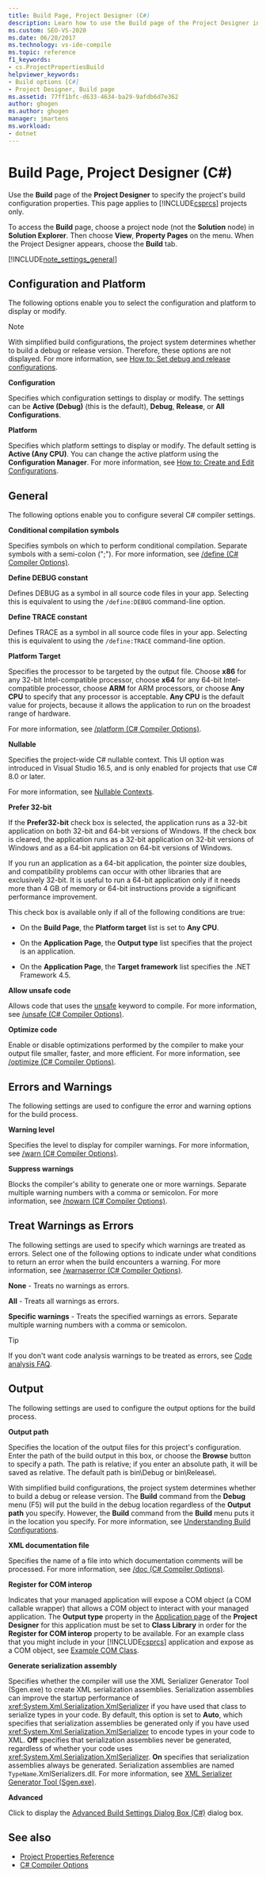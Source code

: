```yaml
---
title: Build Page, Project Designer (C#)
description: Learn how to use the Build page of the Project Designer in Visual Studio to specify the project's build configuration properties.
ms.custom: SEO-VS-2020
ms.date: 06/20/2017
ms.technology: vs-ide-compile
ms.topic: reference
f1_keywords:
- cs.ProjectPropertiesBuild
helpviewer_keywords:
- Build options [C#]
- Project Designer, Build page
ms.assetid: 77ff1bfc-d633-4634-ba29-9afdb6d7e362
author: ghogen
ms.author: ghogen
manager: jmartens
ms.workload:
- dotnet
---
```

# Build Page, Project Designer (C#)

Use the **Build** page of the **Project Designer** to specify the project's build configuration properties. This page applies to [!INCLUDE[csprcs](../../data-tools/includes/csprcs_md.md)] projects only.

To access the **Build** page, choose a project node (not the **Solution** node) in **Solution Explorer**. Then choose **View**, **Property Pages** on the menu. When the Project Designer appears, choose the **Build** tab.

[!INCLUDE[note_settings_general](../../data-tools/includes/note_settings_general_md.md)]

## Configuration and Platform

The following options enable you to select the configuration and platform to display or modify.

> [!NOTE]
> With simplified build configurations, the project system determines whether to build a debug or release version. Therefore, these options are not displayed. For more information, see [How to: Set debug and release configurations](../../debugger/how-to-set-debug-and-release-configurations.md).

**Configuration**

Specifies which configuration settings to display or modify. The settings can be **Active (Debug)** (this is the default), **Debug**, **Release**, or **All Configurations**.

**Platform**

Specifies which platform settings to display or modify. The default setting is **Active (Any CPU)**. You can change the active platform using the **Configuration Manager**. For more information, see [How to: Create and Edit Configurations](../../ide/how-to-create-and-edit-configurations.md).

## General

The following options enable you to configure several C# compiler settings.

**Conditional compilation symbols**

Specifies symbols on which to perform conditional compilation. Separate symbols with a semi-colon (";"). For more information, see [/define (C# Compiler Options)](/dotnet/csharp/language-reference/compiler-options/define-compiler-option).

**Define DEBUG constant**

Defines DEBUG as a symbol in all source code files in your app. Selecting this is equivalent to using the `/define:DEBUG` command-line option.

**Define TRACE constant**

Defines TRACE as a symbol in all source code files in your app. Selecting this is equivalent to using the `/define:TRACE` command-line option.

**Platform Target**

Specifies the processor to be targeted by the output file. Choose **x86** for any 32-bit Intel-compatible processor, choose **x64** for any 64-bit Intel-compatible processor, choose **ARM** for ARM processors, or choose **Any CPU** to specify that any processor is acceptable. **Any CPU** is the default value for projects, because it allows the application to run on the broadest range of hardware.

For more information, see [/platform (C# Compiler Options)](/dotnet/csharp/language-reference/compiler-options/platform-compiler-option).

**Nullable**

Specifies the project-wide C# nullable context. This UI option was introduced in Visual Studio 16.5, and is only enabled for projects that use C# 8.0 or later.

For more information, see [Nullable Contexts](/dotnet/csharp/nullable-references#nullable-contexts).

**Prefer 32-bit**

If the **Prefer32-bit** check box is selected, the application runs as a 32-bit application on both 32-bit and 64-bit versions of Windows. If the check box is cleared, the application runs as a 32-bit application on 32-bit versions of Windows and as a 64-bit application on 64-bit versions of Windows.

If you run an application as a 64-bit application, the pointer size doubles, and compatibility problems can occur with other libraries that are exclusively 32-bit. It is useful to run a 64-bit application only if it needs more than 4 GB of memory or 64-bit instructions provide a significant performance improvement.

This check box is available only if all of the following conditions are true:

- On the **Build Page**, the **Platform target** list is set to **Any CPU**.

- On the **Application Page**, the **Output type** list specifies that the project is an application.

- On the **Application Page**, the **Target framework** list specifies the .NET Framework 4.5.

**Allow unsafe code**

Allows code that uses the [unsafe](/dotnet/csharp/language-reference/keywords/unsafe) keyword to compile. For more information, see [/unsafe (C# Compiler Options)](/dotnet/csharp/language-reference/compiler-options/unsafe-compiler-option).

**Optimize code**

Enable or disable optimizations performed by the compiler to make your output file smaller, faster, and more efficient. For more information, see [/optimize (C# Compiler Options)](/dotnet/csharp/language-reference/compiler-options/optimize-compiler-option).

## Errors and Warnings

The following settings are used to configure the error and warning options for the build process.

**Warning level**

Specifies the level to display for compiler warnings. For more information, see [/warn (C# Compiler Options)](/dotnet/csharp/language-reference/compiler-options/warn-compiler-option).

**Suppress warnings**

Blocks the compiler's ability to generate one or more warnings. Separate multiple warning numbers with a comma or semicolon. For more information, see [/nowarn (C# Compiler Options)](/dotnet/csharp/language-reference/compiler-options/nowarn-compiler-option).

## Treat Warnings as Errors

The following settings are used to specify which warnings are treated as errors. Select one of the following options to indicate under what conditions to return an error when the build encounters a warning. For more information, see [/warnaserror (C# Compiler Options)](/dotnet/csharp/language-reference/compiler-options/warnaserror-compiler-option).

**None** - Treats no warnings as errors.

**All** - Treats all warnings as errors.

**Specific warnings** - Treats the specified warnings as errors. Separate multiple warning numbers with a comma or semicolon.

> [!TIP]
> If you don't want code analysis warnings to be treated as errors, see [Code analysis FAQ](/visualstudio/code-quality/analyzers-faq#treat-warnings-as-errors).

## Output

The following settings are used to configure the output options for the build process.

**Output path**

Specifies the location of the output files for this project's configuration. Enter the path of the build output in this box, or choose the **Browse** button to specify a path. The path is relative; if you enter an absolute path, it will be saved as relative. The default path is bin\Debug or bin\Release\\.

With simplified build configurations, the project system determines whether to build a debug or release version. The **Build** command from the **Debug** menu (F5) will put the build in the debug location regardless of the **Output path** you specify. However, the **Build** command from the **Build** menu puts it in the location you specify. For more information, see [Understanding Build Configurations](../../ide/understanding-build-configurations.md).

**XML documentation file**

Specifies the name of a file into which documentation comments will be processed. For more information, see [/doc (C# Compiler Options)](/dotnet/csharp/language-reference/compiler-options/doc-compiler-option).

**Register for COM interop**

Indicates that your managed application will expose a COM object (a COM callable wrapper) that allows a COM object to interact with your managed application. The **Output type** property in the [Application page](../../ide/reference/application-page-project-designer-visual-basic.md) of the **Project Designer** for this application must be set to **Class Library** in order for the **Register for COM interop** property to be available. For an example class that you might include in your [!INCLUDE[csprcs](../../data-tools/includes/csprcs_md.md)] application and expose as a COM object, see [Example COM Class](/dotnet/csharp/programming-guide/interop/example-com-class).

**Generate serialization assembly**

Specifies whether the compiler will use the XML Serializer Generator Tool (Sgen.exe) to create XML serialization assemblies. Serialization assemblies can improve the startup performance of <xref:System.Xml.Serialization.XmlSerializer> if you have used that class to serialize types in your code. By default, this option is set to **Auto**, which specifies that serialization assemblies be generated only if you have used <xref:System.Xml.Serialization.XmlSerializer> to encode types in your code to XML. **Off** specifies that serialization assemblies never be generated, regardless of whether your code uses <xref:System.Xml.Serialization.XmlSerializer>. **On** specifies that serialization assemblies always be generated. Serialization assemblies are named `TypeName`.XmlSerializers.dll. For more information, see [XML Serializer Generator Tool (Sgen.exe)](/dotnet/framework/serialization/xml-serializer-generator-tool-sgen-exe).

**Advanced**

Click to display the [Advanced Build Settings Dialog Box (C#)](../../ide/reference/advanced-build-settings-dialog-box-csharp.md) dialog box.

## See also

- [Project Properties Reference](../../ide/reference/project-properties-reference.md)
- [C# Compiler Options](/dotnet/csharp/language-reference/compiler-options/index)
